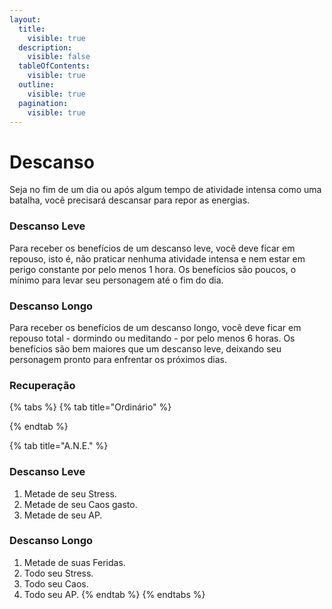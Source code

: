 ```yaml
---
layout:
  title:
    visible: true
  description:
    visible: false
  tableOfContents:
    visible: true
  outline:
    visible: true
  pagination:
    visible: true
---
```


# Descanso

Seja no fim de um dia ou após algum tempo de atividade intensa como uma batalha, você precisará descansar para repor as energias.

### Descanso Leve <a href="#descanso-leve" id="descanso-leve"></a>

Para receber os benefícios de um descanso leve, você deve ficar em repouso, isto é, não praticar nenhuma atividade intensa e nem estar em perigo constante por pelo menos 1 hora. Os benefícios são poucos, o mínimo para levar seu personagem até o fim do dia.

### Descanso Longo <a href="#descanso-longo" id="descanso-longo"></a>

Para receber os benefícios de um descanso longo, você deve ficar em repouso total - dormindo ou meditando - por pelo menos 6 horas. Os benefícios são bem maiores que um descanso leve, deixando seu personagem pronto para enfrentar os próximos dias.

### Recuperação

{% tabs %}
{% tab title="Ordinário" %}

{% endtab %}

{% tab title="A.N.E." %}
### Descanso Leve <a href="#descanso-leve" id="descanso-leve"></a>

1. Metade de seu Stress.
2. Metade de seu Caos gasto.
3. Metade de seu AP.

### Descanso Longo <a href="#descanso-longo" id="descanso-longo"></a>

1. Metade de suas Feridas.
2. Todo seu Stress.
3. Todo seu Caos.
4. Todo seu AP.
{% endtab %}
{% endtabs %}

